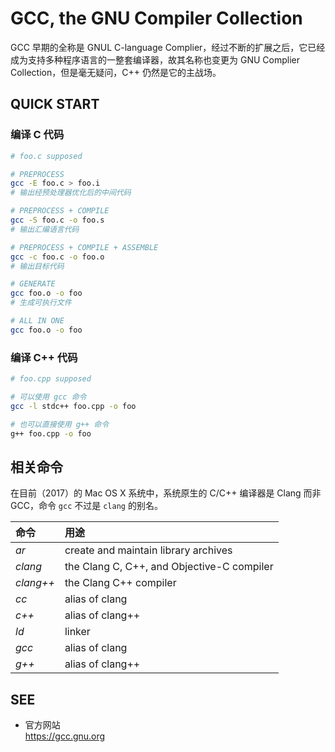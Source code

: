 #	GCC, the GNU Compiler Collection

GCC 早期的全称是 GNUL C-language Complier，经过不断的扩展之后，它已经成为支持多种程序语言的一整套编译器，故其名称也变更为 GNU Complier Collection，但是毫无疑问，C++ 仍然是它的主战场。

## QUICK START

### 编译 C 代码

```bash
# foo.c supposed

# PREPROCESS
gcc -E foo.c > foo.i
# 输出经预处理器优化后的中间代码

# PREPROCESS + COMPILE
gcc -S foo.c -o foo.s
# 输出汇编语言代码

# PREPROCESS + COMPILE + ASSEMBLE
gcc -c foo.c -o foo.o
# 输出目标代码

# GENERATE
gcc foo.o -o foo
# 生成可执行文件

# ALL IN ONE
gcc foo.o -o foo
```

### 编译 C++ 代码

```bash
# foo.cpp supposed

# 可以使用 gcc 命令
gcc -l stdc++ foo.cpp -o foo

# 也可以直接使用 g++ 命令
g++ foo.cpp -o foo
```

##	相关命令

在目前（2017）的 Mac OS X 系统中，系统原生的 C/C++ 编译器是 Clang 而非 GCC，命令 ```gcc``` 不过是 ```clang``` 的别名。

| 命令 | 用途 |
| :------------- | :------------- |
| *ar* | create and maintain library archives |
| *clang* | the Clang C, C++, and Objective-C compiler |
| *clang++* | the Clang C++ compiler |
| *cc* | alias of clang |
| *c++* | alias of clang++ |
| *ld* | linker |
| *gcc* | alias of clang |
| *g++* | alias of clang++ |

##	SEE

*	官方网站  
	https://gcc.gnu.org
